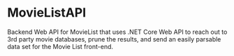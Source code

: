 # MovieListAPI
Backend Web API for MovieList that uses .NET Core Web API to reach out to 3rd party movie databases, prune the results, and send an easily parsable data set for the Movie List front-end.
